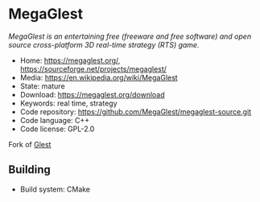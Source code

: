 # MegaGlest

_MegaGlest is an entertaining free (freeware and free software) and open source cross-platform 3D real-time strategy (RTS) game._

- Home: https://megaglest.org/, https://sourceforge.net/projects/megaglest/
- Media: https://en.wikipedia.org/wiki/MegaGlest
- State: mature
- Download: https://megaglest.org/download
- Keywords: real time, strategy
- Code repository: https://github.com/MegaGlest/megaglest-source.git
- Code language: C++
- Code license: GPL-2.0

Fork of [Glest](glest.md)

## Building

- Build system: CMake

